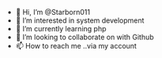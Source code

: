 - 👋 Hi, I’m @Starborn011
- 👀 I’m interested in system development
- 🌱 I’m currently learning php
- 💞️ I’m looking to collaborate on with Github 
- 📫 How to reach me ..via my account

<!---
Starborn011/Starborn011 is a ✨ special ✨ repository because its `README.md` (this file) appears on your GitHub profile.
You can click the Preview link to take a look at your changes.
--->
